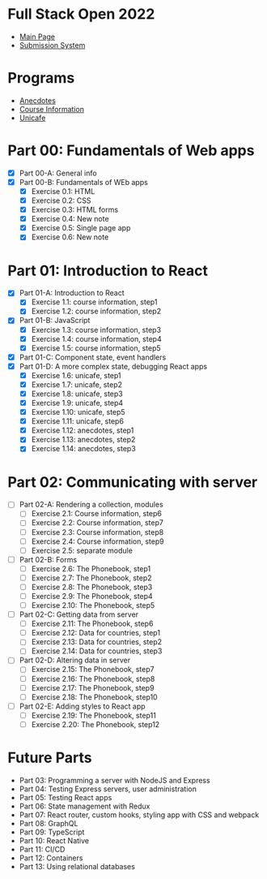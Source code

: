 # Full Stack Open 2022
- [Main Page](https://fullstackopen.com/en/)
- [Submission System](https://studies.cs.helsinki.fi/stats/)

# Programs
- [Anecdotes](https://github.com/dominickdechristofaro/full-stack-open-2022/tree/main/projects/anecdotes)
- [Course Information](https://github.com/dominickdechristofaro/full-stack-open-2022/tree/main/projects/course-information)
- [Unicafe](https://github.com/dominickdechristofaro/full-stack-open-2022/tree/main/projects/unicafe)

# Part 00: Fundamentals of Web apps
- [X] Part 00-A: General info
- [X] Part 00-B: Fundamentals of WEb apps
  - [X] Exercise 0.1: HTML
  - [X] Exercise 0.2: CSS
  - [X] Exercise 0.3: HTML forms
  - [X] Exercise 0.4: New note
  - [X] Exercise 0.5: Single page app
  - [X] Exercise 0.6: New note

# Part 01: Introduction to React
  - [X] Part 01-A: Introduction to React
    - [X] Exercise 1.1: course information, step1
    - [X] Exercise 1.2: course information, step2
  - [X] Part 01-B: JavaScript
    - [X] Exercise 1.3: course information, step3
    - [X] Exercise 1.4: course information, step4
    - [X] Exercise 1.5: course information, step5
  - [X] Part 01-C: Component state, event handlers
  - [X] Part 01-D: A more complex state, debugging React apps
    - [X] Exercise 1.6: unicafe, step1 
    - [X] Exercise 1.7: unicafe, step2
    - [X] Exercise 1.8: unicafe, step3
    - [X] Exercise 1.9: unicafe, step4
    - [X] Exercise 1.10: unicafe, step5
    - [X] Exercise 1.11: unicafe, step6
    - [X] Exercise 1.12: anecdotes, step1
    - [X] Exercise 1.13: anecdotes, step2
    - [X] Exercise 1.14: anecdotes, step3

# Part 02: Communicating with server
- [ ] Part 02-A: Rendering a collection, modules
  - [ ] Exercise 2.1: Course information, step6
  - [ ] Exercise 2.2: Course information, step7
  - [ ] Exercise 2.3: Course information, step8
  - [ ] Exercise 2.4: Course information, step9
  - [ ] Exercise 2.5: separate module
- [ ] Part 02-B: Forms
  - [ ] Exercise 2.6: The Phonebook, step1
  - [ ] Exercise 2.7: The Phonebook, step2
  - [ ] Exercise 2.8: The Phonebook, step3
  - [ ] Exercise 2.9: The Phonebook, step4
  - [ ] Exercise 2.10: The Phonebook, step5
- [ ] Part 02-C: Getting data from server
  - [ ] Exercise 2.11: The Phonebook, step6 
  - [ ] Exercise 2.12: Data for countries, step1
  - [ ] Exercise 2.13: Data for countries, step2
  - [ ] Exercise 2.14: Data for countries, step3
- [ ] Part 02-D: Altering data in server
  - [ ] Exercise 2.15: The Phonebook, step7
  - [ ] Exercise 2.16: The Phonebook, step8
  - [ ] Exercise 2.17: The Phonebook, step9
  - [ ] Exercise 2.18: The Phonebook, step10
- [ ] Part 02-E: Adding styles to React app
  - [ ] Exercise 2.19: The Phonebook, step11
  - [ ] Exercise 2.20: The Phonebook, step12

# Future Parts
- Part 03: Programming a server with NodeJS and Express
- Part 04: Testing Express servers, user administration
- Part 05: Testing React apps
- Part 06: State management with Redux
- Part 07: React router, custom hooks, styling app with CSS and webpack
- Part 08: GraphQL
- Part 09: TypeScript
- Part 10: React Native
- Part 11: CI/CD
- Part 12: Containers
- Part 13: Using relational databases